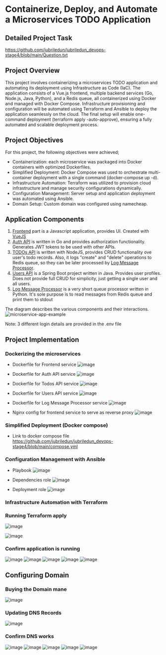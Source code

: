 # Containerize, Deploy, and Automate a Microservices TODO Application

## Detailed Project Task
https://github.com/jubriledun/jubriledun_devops-stage4/blob/main/Question.txt

## Project Overview
This project involves containerizing a microservices TODO application and automating its deployment using Infrastructure as Code (IaC). The application consists of a Vue.js frontend, multiple backend services (Go, Node.js, Java, Python), and a Redis queue, all containerized using Docker and managed with Docker Compose. Infrastructure provisioning and configuration will be automated using Terraform and Ansible to deploy the application seamlessly on the cloud. The final setup will enable one-command deployment (terraform apply -auto-approve), ensuring a fully automated and scalable deployment process.

## Project Objectives
For this project, the following objectives were achieved;

- Containerization: each microservice was packaged into Docker containers with optimized Dockerfiles.
- Simplified Deployment: Docker Compose was used to orchestrate multi-container deployment with a single command (docker-compose up -d).
- Infrastructure Automation: Terraform was utilized to provision cloud infrastructure and manage security configurations dynamically.
- Configuration Management: Server setup and application deployment was automated using Ansible.
- Domain Setup: Custom domain was configured using namecheap.

## Application Components

1. [Frontend](/frontend) part is a Javascript application, provides UI. Created with [VueJS](http://vuejs.org)
2. [Auth API](/auth-api) is written in Go and provides authorization functionality. Generates JWT tokens to be used with other APIs.
3. [TODOs API](/todos-api) is written with NodeJS, provides CRUD functionality ove user's todo records. Also, it logs "create" and "delete" operations to Redis queue, so they can be later processed by [Log Message Processor](/log-message-processor).
4. [Users API](/users-api) is a Spring Boot project written in Java. Provides user profiles. Does not provide full CRUD for simplicity, just getting a single user and all users.
5. [Log Message Processor](/log-message-processor) is a very short queue processor written in Python. It's sole purpose is to read messages from Redis queue and print them to stdout


The diagram describes the various components and their interactions.
![microservice-app-example](https://user-images.githubusercontent.com/1905821/34918427-a931d84e-f952-11e7-85a0-ace34a2e8edb.png)

Note: 3 different login details are provided in the .env file 


## Project Implementation

### Dockerizing the microservices
- Dockerfile for Frontend service
  ![image](https://github.com/user-attachments/assets/7d209343-5210-406d-816a-939d55c341d2)
  
- Dockerfile for Auth API service
  ![image](https://github.com/user-attachments/assets/08caf2da-cd7a-46af-8457-483d6587c910)

- Dockerfile for Todos API service
  ![image](https://github.com/user-attachments/assets/1624e4cf-ba25-4fc8-a5d3-8cd7d994ca56)

- Dockerfile for Users API service
  ![image](https://github.com/user-attachments/assets/21930174-57c5-4d57-996d-c1d6075e761d)

- Dockerfile for Log Message Processor service
  ![image](https://github.com/user-attachments/assets/d7b020e3-1a67-4461-b20d-7f921d445572)

- Nginx config for frontend service to serve as reverse proxy
  ![image](https://github.com/user-attachments/assets/38b13560-3863-47ac-b47b-15446ba6d174)


### Simplified Deployment (Docker compose)
- Link to docker compose file
  https://github.com/jubriledun/jubriledun_devops-stage4/blob/main/compose.yml


### Configuration Management with Ansible
- Playbook
  ![image](https://github.com/user-attachments/assets/69c16ffe-42c2-4a86-8a1e-23c34ec1c5f6)

- Dependencies role
  ![image](https://github.com/user-attachments/assets/def4797e-247a-449f-b76e-85a8ef8fe394)

- Deployment role
  ![image](https://github.com/user-attachments/assets/9db923d4-c9db-4af5-a0ed-1c7011442079)


### Infrastructure Automation with Terraform



### Running Terraform apply
![image](https://github.com/user-attachments/assets/831773ad-affa-44de-a92c-75e30943e936)

![image](https://github.com/user-attachments/assets/434b51f4-0317-4ac4-8af9-e8edf8868f8c)


### Confirm application is running
![image](https://github.com/user-attachments/assets/0a52412c-1701-470a-8fa1-af3be2c2aa72)
![image](https://github.com/user-attachments/assets/49089cda-3c3c-4ed9-9a75-e19311e9e235)
![image](https://github.com/user-attachments/assets/8e0f60d5-c60d-42c3-8be0-7e3ee90a4df7)
![image](https://github.com/user-attachments/assets/1f2881a2-78b4-48d7-8e6e-12f89f708a1d)
![image](https://github.com/user-attachments/assets/79aa6c3b-31d7-460b-beac-dc46ff53cf1f)  

## Configuring Domain

### Buying the Domain mane
![image](https://github.com/user-attachments/assets/8ead64c8-684b-49c2-b5e0-5a14036227e6) 

### Updating DNS Records
![image](https://github.com/user-attachments/assets/25b92092-2266-410d-9f76-3521d51b1e1d)

### Confirm DNS works
![image](https://github.com/user-attachments/assets/80903714-702b-4cea-9f0b-ca5592fd3d45)
![image](https://github.com/user-attachments/assets/0479e63d-7b1e-4666-b2b6-2d3d581feeee)
![image](https://github.com/user-attachments/assets/d3edddad-7332-4d78-aab1-af0a375684c9)
![image](https://github.com/user-attachments/assets/36fa3f4e-f74d-4a00-ad8e-c72c82372dd8)
![image](https://github.com/user-attachments/assets/87f5318f-e9f0-4a1c-8b42-874bfd7203e3)

